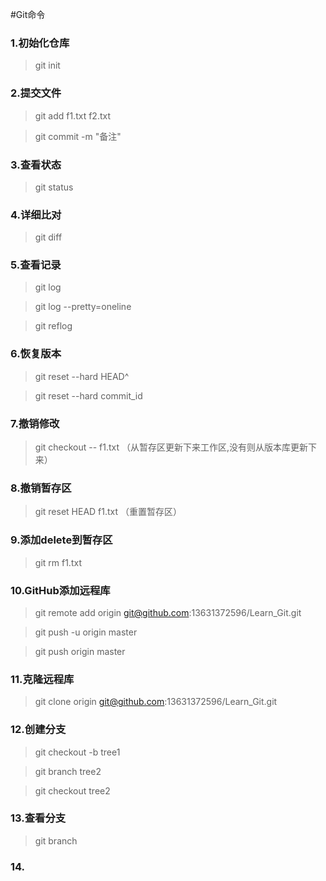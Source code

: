 #Git命令

###	1.初始化仓库
>git init


###	2.提交文件
>git add f1.txt f2.txt 

>git commit -m "备注"

###	3.查看状态
>git status


###	4.详细比对
>git diff


###	5.查看记录
>git log

>git log --pretty=oneline

>git reflog


###	6.恢复版本
>git reset --hard HEAD^

>git reset --hard commit_id


###	7.撤销修改
>git checkout -- f1.txt	（从暂存区更新下来工作区,没有则从版本库更新下来）


###	8.撤销暂存区
>git reset HEAD f1.txt	（重置暂存区）


###	9.添加delete到暂存区
>git rm f1.txt


###	10.GitHub添加远程库
>git remote add origin git@github.com:13631372596/Learn_Git.git

>git push -u origin master

>git push origin master

### 11.克隆远程库
>git clone origin git@github.com:13631372596/Learn_Git.git

### 12.创建分支
>git checkout -b tree1

>git branch tree2

>git checkout tree2

### 13.查看分支
>git branch

### 14.



